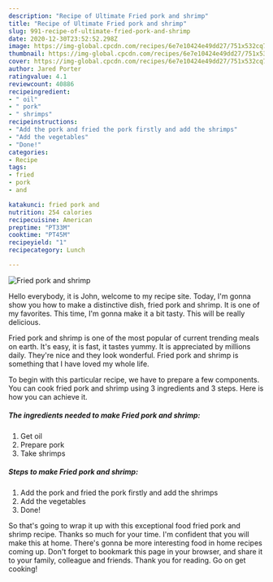```yaml
---
description: "Recipe of Ultimate Fried pork and shrimp"
title: "Recipe of Ultimate Fried pork and shrimp"
slug: 991-recipe-of-ultimate-fried-pork-and-shrimp
date: 2020-12-30T23:52:52.298Z
image: https://img-global.cpcdn.com/recipes/6e7e10424e49dd27/751x532cq70/fried-pork-and-shrimp-recipe-main-photo.jpg
thumbnail: https://img-global.cpcdn.com/recipes/6e7e10424e49dd27/751x532cq70/fried-pork-and-shrimp-recipe-main-photo.jpg
cover: https://img-global.cpcdn.com/recipes/6e7e10424e49dd27/751x532cq70/fried-pork-and-shrimp-recipe-main-photo.jpg
author: Jared Porter
ratingvalue: 4.1
reviewcount: 40886
recipeingredient:
- " oil"
- " pork"
- " shrimps"
recipeinstructions:
- "Add the pork and fried the pork firstly and add the shrimps"
- "Add the vegetables"
- "Done!"
categories:
- Recipe
tags:
- fried
- pork
- and

katakunci: fried pork and 
nutrition: 254 calories
recipecuisine: American
preptime: "PT33M"
cooktime: "PT45M"
recipeyield: "1"
recipecategory: Lunch

---
```



![Fried pork and shrimp](https://img-global.cpcdn.com/recipes/6e7e10424e49dd27/751x532cq70/fried-pork-and-shrimp-recipe-main-photo.jpg)

Hello everybody, it is John, welcome to my recipe site. Today, I'm gonna show you how to make a distinctive dish, fried pork and shrimp. It is one of my favorites. This time, I'm gonna make it a bit tasty. This will be really delicious.

Fried pork and shrimp is one of the most popular of current trending meals on earth. It's easy, it is fast, it tastes yummy. It is appreciated by millions daily. They're nice and they look wonderful. Fried pork and shrimp is something that I have loved my whole life.




To begin with this particular recipe, we have to prepare a few components. You can cook fried pork and shrimp using 3 ingredients and 3 steps. Here is how you can achieve it.

<!--inarticleads1-->

##### The ingredients needed to make Fried pork and shrimp:

1. Get  oil
1. Prepare  pork
1. Take  shrimps




<!--inarticleads2-->

##### Steps to make Fried pork and shrimp:

1. Add the pork and fried the pork firstly and add the shrimps
1. Add the vegetables
1. Done!




So that's going to wrap it up with this exceptional food fried pork and shrimp recipe. Thanks so much for your time. I'm confident that you will make this at home. There's gonna be more interesting food in home recipes coming up. Don't forget to bookmark this page in your browser, and share it to your family, colleague and friends. Thank you for reading. Go on get cooking!
